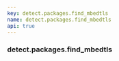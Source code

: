 ```yaml
---
key: detect.packages.find_mbedtls
name: detect.packages.find_mbedtls
api: true
---
```


### detect.packages.find_mbedtls
